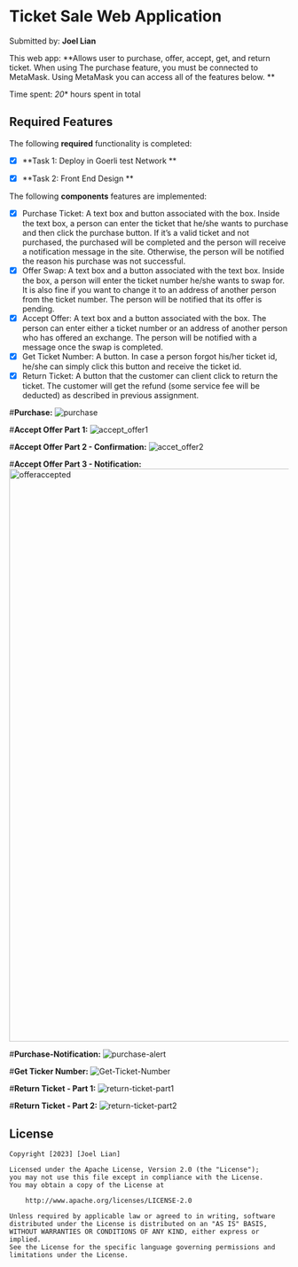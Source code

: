 # Ticket Sale Web Application

Submitted by: **Joel Lian**

This web app: **Allows user to purchase, offer, accept, get, and return ticket. When using The purchase feature, you must be connected to MetaMask. Using MetaMask you can access all of the features below. **

Time spent: *20** hours spent in total

## Required Features

The following **required** functionality is completed:

- [x] **Task 1: Deploy in Goerli test Network **
- [x] **Task 2: Front End Design **


The following **components** features are implemented:

- [x] Purchase Ticket: A text box and button associated with the box. Inside the text box, a person can enter the ticket
that he/she wants to purchase and then click the purchase button. If it’s a valid ticket and not
purchased, the purchased will be completed and the person will receive a notification message
in the site. Otherwise, the person will be notified the reason his purchase was not successful.
- [x] Offer Swap: A text box and a button associated with the text box. Inside the box, a person will enter the
ticket number he/she wants to swap for. It is also fine if you want to change it to an address of
another person from the ticket number. The person will be notified that its offer is pending.
- [x] Accept Offer: A text box and a button associated with the box. The person can enter either a ticket number or
an address of another person who has offered an exchange. The person will be notified with a
message once the swap is completed.
- [x] Get Ticket Number: A button. In case a person forgot his/her ticket id, he/she can simply click this button and
receive the ticket id.
- [x] Return Ticket: A button that the customer can client click to return the ticket. The customer will
get the refund (some service fee will be deducted) as described in previous assignment.

#**Purchase:**
![purchase](https://github.com/joellian/CSC-494-TicketSale/assets/65100772/99003973-87ee-47ef-92a6-32d9f7871a3b)

#**Accept Offer Part 1:**
![accept_offer1](https://github.com/joellian/CSC-494-TicketSale/assets/65100772/34b95eaa-8f07-4dd2-a830-d3380999f5b8)

#**Accept Offer Part 2 - Confirmation:**
![accet_offer2](https://github.com/joellian/CSC-494-TicketSale/assets/65100772/e498005d-e79b-40d2-8c13-7c7abdf9d2ce)

#**Accept Offer Part 3 - Notification:**
<img width="1033" alt="offeraccepted" src="https://github.com/joellian/CSC-494-TicketSale/assets/65100772/602a32c4-c2d8-4842-b8e9-7938d162d1ff">

#**Purchase-Notification:**
![purchase-alert](https://github.com/joellian/CSC-494-TicketSale/assets/65100772/0cf352b9-54fb-487c-abb0-c168f0de6f58)

#**Get Ticker Number:**
![Get-Ticket-Number](https://github.com/joellian/CSC-494-TicketSale/assets/65100772/eb1f2005-e263-42b1-abd4-3b2ef5f09053)

#**Return Ticket - Part 1:**
![return-ticket-part1](https://github.com/joellian/CSC-494-TicketSale/assets/65100772/2c07b301-629c-462a-af89-f5f416d0071d)


#**Return Ticket - Part 2:**
![return-ticket-part2](https://github.com/joellian/CSC-494-TicketSale/assets/65100772/995f9305-a43b-4f57-bc82-6f3d1464385a)


## License

    Copyright [2023] [Joel Lian]

    Licensed under the Apache License, Version 2.0 (the "License");
    you may not use this file except in compliance with the License.
    You may obtain a copy of the License at

        http://www.apache.org/licenses/LICENSE-2.0

    Unless required by applicable law or agreed to in writing, software
    distributed under the License is distributed on an "AS IS" BASIS,
    WITHOUT WARRANTIES OR CONDITIONS OF ANY KIND, either express or implied.
    See the License for the specific language governing permissions and
    limitations under the License.
